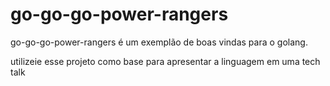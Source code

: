 # go-go-go-power-rangers

go-go-go-power-rangers é um exemplão de boas vindas para o golang.

utilizeie esse projeto como base para apresentar a linguagem em uma tech talk
